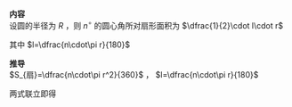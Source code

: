 **内容**  
设圆的半径为 $R$ ，则 $n^\circ$ 的圆心角所对扇形面积为 $\dfrac{1}{2}\cdot l\cdot r$  
  
其中 $l=\dfrac{n\cdot\pi r}{180}$  
  
**推导**  
$S_{扇}=\dfrac{n\cdot\pi r^2}{360}$ ， $l=\dfrac{n\cdot\pi r}{180}$  
  
两式联立即得  
